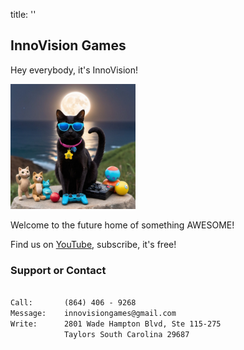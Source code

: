 title: ''

## InnoVision Games

Hey everybody, it's InnoVision!

<img src="/docs/assets/img/innovision_games_logo.jpg" alt="InnoVision Logo" width="200"/>

Welcome to the future home of something AWESOME!

Find us on [YouTube](https://www.youtube.com/@innovisiongames?sub_confirmation=1), subscribe, it's free!


### Support or Contact

```markdown

Call:       (864) 406 - 9268
Message:    innovisiongames@gmail.com
Write:      2801 Wade Hampton Blvd, Ste 115-275
            Taylors South Carolina 29687
```
